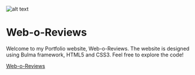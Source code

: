 ![alt text](https://raw.githubusercontent.com/akyag/akyag.github.io/master/faviconbg.png "Web-o-Reviews")
# Web-o-Reviews
Welcome to my Portfolio website, Web-o-Reviews. The website is designed using Bulma framework, HTML5 and CSS3. 
Feel free to explore the code!

[Web-o-Reviews](https://weboreviews.com "Web-o-Reviews")